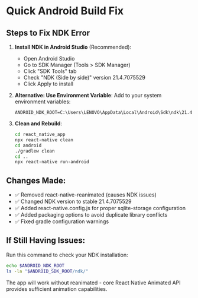 # Quick Android Build Fix

## Steps to Fix NDK Error

1. **Install NDK in Android Studio** (Recommended):
   - Open Android Studio
   - Go to SDK Manager (Tools > SDK Manager)
   - Click "SDK Tools" tab
   - Check "NDK (Side by side)" version 21.4.7075529
   - Click Apply to install

2. **Alternative: Use Environment Variable**:
   Add to your system environment variables:
   ```
   ANDROID_NDK_ROOT=C:\Users\LENOVO\AppData\Local\Android\Sdk\ndk\21.4.7075529
   ```

3. **Clean and Rebuild**:
   ```bash
   cd react_native_app
   npx react-native clean
   cd android
   ./gradlew clean
   cd ..
   npx react-native run-android
   ```

## Changes Made:
- ✅ Removed react-native-reanimated (causes NDK issues)
- ✅ Changed NDK version to stable 21.4.7075529
- ✅ Added react-native.config.js for proper sqlite-storage configuration
- ✅ Added packaging options to avoid duplicate library conflicts
- ✅ Fixed gradle configuration warnings

## If Still Having Issues:
Run this command to check your NDK installation:
```bash
echo $ANDROID_NDK_ROOT
ls -la "$ANDROID_SDK_ROOT/ndk/"
```

The app will work without reanimated - core React Native Animated API provides sufficient animation capabilities.